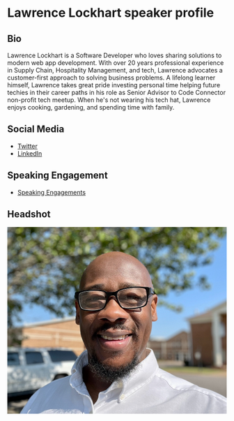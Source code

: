 # Lawrence Lockhart speaker profile

## Bio
Lawrence Lockhart is a Software Developer who loves sharing solutions to modern web app development. With over 20 years professional experience in Supply Chain, Hospitality Management, and tech, Lawrence advocates a customer-first approach to solving business problems. A lifelong learner himself, Lawrence takes great pride investing personal time helping future techies in their career paths in his role as Senior Advisor to Code Connector non-profit tech meetup. When he's not wearing his tech hat, Lawrence enjoys cooking, gardening, and spending time with family.

## Social Media
- [Twitter](https://twitter.com/LawrenceDCodes)
- [LinkedIn](https://linkedin.com/in/lawrencelockhart)

## Speaking Engagement
- [Speaking Engagements](https://docs.google.com/document/d/13-bjFpolSczo2aA4r4vte_kYdlIHQteYuvPP8LlRQfM/edit?usp=sharing)

## Headshot
![Headshot](lawrenceheadshot.jpeg)


  
